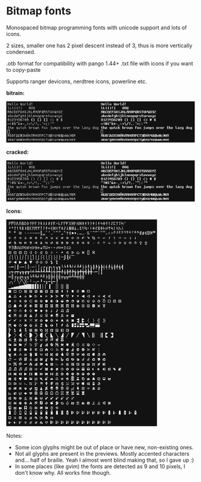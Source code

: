 # Bitmap fonts
Monospaced bitmap programming fonts with unicode support and lots of icons.

2 sizes, smaller one has 2 pixel descent instead of 3, thus is more vertically condensed. 

.otb format for compatibility with pango 1.44+
.txt file with icons if you want to copy-paste

Supports ranger devicons, nerdtree icons, powerline etc.

**bitrain:**

![Screenshot A](https://raw.githubusercontent.com/oredaze/font-bitrain_font-cracked/main/screenshots/bitrain.png)

**cracked:**

![Screenshot B](https://raw.githubusercontent.com/oredaze/font-bitrain_font-cracked/main/screenshots/cracked.png)

**Icons:**

![Screenshot C](https://raw.githubusercontent.com/oredaze/font-bitrain_font-cracked/main/screenshots/icons.png)

Notes:
- Some icon glyphs might be out of place or have new, non-existing ones.
- Not all glyphs are present in the previews. Mostly accented characters and...
  half of braille. Yeah I almost went blind making that, so I gave up :)
- In some places (like gvim) the fonts are detected as 9 and 10 pixels, I don't know why. All works fine though.
